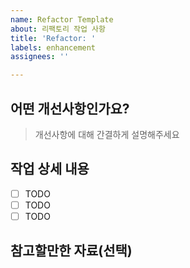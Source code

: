 ```yaml
---
name: Refactor Template
about: 리팩토리 작업 사항
title: 'Refactor: '
labels: enhancement
assignees: ''

---
```


## 어떤 개선사항인가요?

> 개선사항에 대해 간결하게 설명해주세요

## 작업 상세 내용

- [ ] TODO
- [ ] TODO
- [ ] TODO

## 참고할만한 자료(선택)
